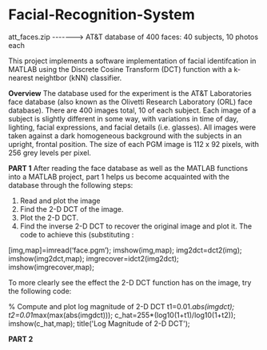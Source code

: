 # Facial-Recognition-System

att_faces.zip   ------->    AT&T database of 400 faces: 40 subjects, 10 photos each 

This project implements a software implementation of facial identifcation in MATLAB using the Discrete Cosine Transform (DCT) function with a k-nearest neightbor (kNN) classifier.

__Overview__
The database used for the experiment is the AT&T Laboratories face database (also known as the Olivetti Research Laboratory (ORL) face database). There are 400 images total, 10 of each subject. Each image of a subject is slightly different in some way, with variations in time of day, lighting, facial expressions, and facial details (i.e. glasses). All images were taken against a dark homogeneous background with the subjects in an upright, frontal position. The size of each PGM image is 112 x 92 pixels, with 256 grey levels per pixel.

__PART 1__
After reading the face database as well as the MATLAB functions into a MATLAB project, part 1 helps us become acquainted with the database through the following steps:
1. Read and plot the image
2. Find the 2-D DCT of the image.
3. Plot the 2-D DCT.
4. Find the inverse 2-D DCT to recover the original image and plot it.
The code to achieve this (substituting :

[img,map]=imread(‘face.pgm’);
imshow(img,map);
img2dct=dct2(img);
imshow(img2dct,map);
imgrecover=idct2(img2dct);
imshow(imgrecover,map);

To more clearly see the effect the 2-D DCT function has on the image, try the following code:

% Compute and plot log magnitude of 2-D DCT
t1=0.01.*abs(imgdct); 
t2=0.01*max(max(abs(imgdct)));
c_hat=255*(log10(1+t1)/log10(1+t2)); 
imshow(c_hat,map); 
title('Log Magnitude of 2-D DCT');


__PART 2__


